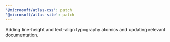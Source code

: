 ```yaml
---
'@microsoft/atlas-css': patch
'@microsoft/atlas-site': patch
---
```


Adding line-height and text-align typography atomics and updating relevant documentation.
